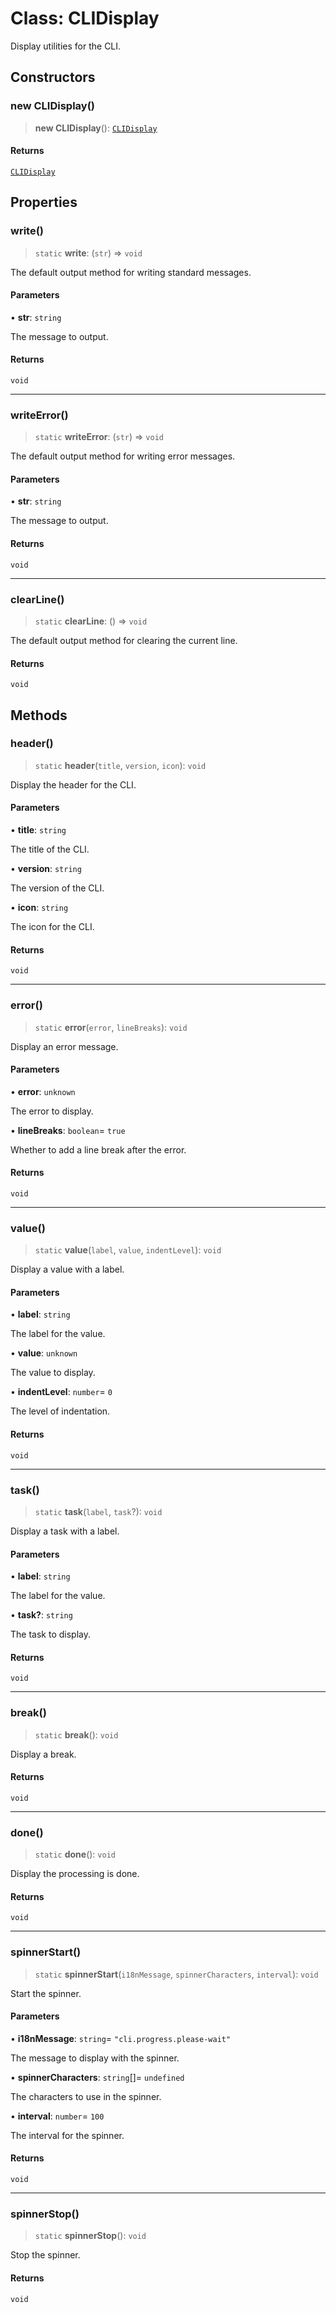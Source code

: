 # Class: CLIDisplay

Display utilities for the CLI.

## Constructors

### new CLIDisplay()

> **new CLIDisplay**(): [`CLIDisplay`](CLIDisplay.md)

#### Returns

[`CLIDisplay`](CLIDisplay.md)

## Properties

### write()

> `static` **write**: (`str`) => `void`

The default output method for writing standard messages.

#### Parameters

• **str**: `string`

The message to output.

#### Returns

`void`

***

### writeError()

> `static` **writeError**: (`str`) => `void`

The default output method for writing error messages.

#### Parameters

• **str**: `string`

The message to output.

#### Returns

`void`

***

### clearLine()

> `static` **clearLine**: () => `void`

The default output method for clearing the current line.

#### Returns

`void`

## Methods

### header()

> `static` **header**(`title`, `version`, `icon`): `void`

Display the header for the CLI.

#### Parameters

• **title**: `string`

The title of the CLI.

• **version**: `string`

The version of the CLI.

• **icon**: `string`

The icon for the CLI.

#### Returns

`void`

***

### error()

> `static` **error**(`error`, `lineBreaks`): `void`

Display an error message.

#### Parameters

• **error**: `unknown`

The error to display.

• **lineBreaks**: `boolean`= `true`

Whether to add a line break after the error.

#### Returns

`void`

***

### value()

> `static` **value**(`label`, `value`, `indentLevel`): `void`

Display a value with a label.

#### Parameters

• **label**: `string`

The label for the value.

• **value**: `unknown`

The value to display.

• **indentLevel**: `number`= `0`

The level of indentation.

#### Returns

`void`

***

### task()

> `static` **task**(`label`, `task`?): `void`

Display a task with a label.

#### Parameters

• **label**: `string`

The label for the value.

• **task?**: `string`

The task to display.

#### Returns

`void`

***

### break()

> `static` **break**(): `void`

Display a break.

#### Returns

`void`

***

### done()

> `static` **done**(): `void`

Display the processing is done.

#### Returns

`void`

***

### spinnerStart()

> `static` **spinnerStart**(`i18nMessage`, `spinnerCharacters`, `interval`): `void`

Start the spinner.

#### Parameters

• **i18nMessage**: `string`= `"cli.progress.please-wait"`

The message to display with the spinner.

• **spinnerCharacters**: `string`[]= `undefined`

The characters to use in the spinner.

• **interval**: `number`= `100`

The interval for the spinner.

#### Returns

`void`

***

### spinnerStop()

> `static` **spinnerStop**(): `void`

Stop the spinner.

#### Returns

`void`
